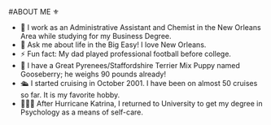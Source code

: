 #ABOUT ME ⚜️
-  🔭 I work as an Administrative Assistant and Chemist in the New Orleans Area while studying for my Business Degree.  
-  💬 Ask me about life in the Big Easy! I love New Orleans.
-  ⚡ Fun fact: My dad played professional football before college.
-  🐶 I have a Great Pyrenees/Staffordshire Terrier Mix Puppy named Gooseberry; he weighs 90 pounds already!
-  🛳️ I started cruising in October 2001. I have been on almost 50 cruises so far. It is my favorite hobby.
-  👩🏼‍🏫 After Hurricane Katrina, I returned to University to get my degree in Psychology as a means of self-care.

